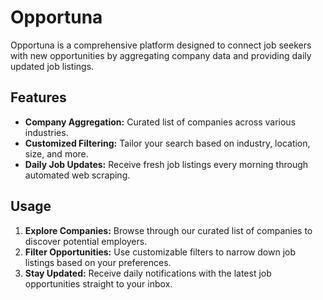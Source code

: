 # Opportuna

Opportuna is a comprehensive platform designed to connect job seekers with new opportunities by aggregating company data and providing daily updated job listings.

## Features

- **Company Aggregation:** Curated list of companies across various industries.
- **Customized Filtering:** Tailor your search based on industry, location, size, and more.
- **Daily Job Updates:** Receive fresh job listings every morning through automated web scraping.

## Usage

1. **Explore Companies:** Browse through our curated list of companies to discover potential employers.
2. **Filter Opportunities:** Use customizable filters to narrow down job listings based on your preferences.
3. **Stay Updated:** Receive daily notifications with the latest job opportunities straight to your inbox.

